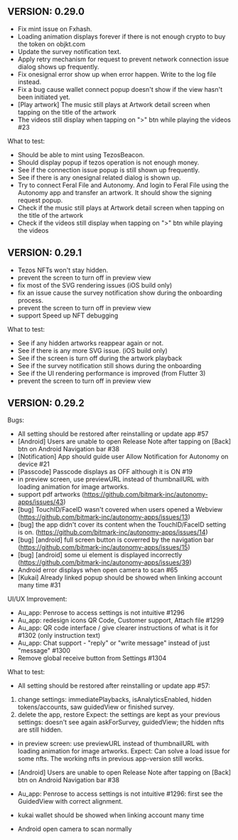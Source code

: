 ## VERSION: 0.29.0
- Fix mint issue on Fxhash.
- Loading animation displays forever if there is not enough crypto to buy the token on objkt.com
- Update the survey notification text.
- Apply retry mechanism for request to prevent network connection issue dialog shows up frequently.
- Fix onesignal error show up when error happen. Write to the log file instead.
- Fix a bug cause wallet connect popup doesn't show if the view hasn't been initiated yet.
- [Play artwork] The music still plays at Artwork detail screen when tapping on the title of the artwork
- The videos still display when tapping on ">" btn while playing the videos #23

What to test:
- Should be able to mint using TezosBeacon.
- Should display popup if tezos operation is not enough money.
- See if the connection issue popup is still shown up frequently.
- See if there is any onesignal related dialog is shown up.
- Try to connect Feral File and Autonomy. And login to Feral File using the Autonomy app and transfer an artwork. It should show the signing request popup.
- Check if the music still plays at Artwork detail screen when tapping on the title of the artwork
- Check if the videos still display when tapping on ">" btn while playing the videos


## VERSION: 0.29.1
- Tezos NFTs won't stay hidden.
- prevent the screen to turn off in preview view
- fix most of the SVG rendering issues (iOS build only)
- fix an issue cause the survey notification show during the onboarding process.
- prevent the screen to turn off in preview view
- support Speed up NFT debugging

What to test:
- See if any hidden artworks reappear again or not.
- See if there is any more SVG issue. (iOS build only)
- See if the screen is turn off during the artwork playback
- See if the survey notification still shows during the onboarding
- See if the UI rendering performance is improved (from Flutter 3)
- prevent the screen to turn off in preview view


## VERSION: 0.29.2
Bugs:
- All setting should be restored after reinstalling or update app #57
- [Android] Users are unable to open Release Note after tapping on [Back] btn on Android Navigation bar #38
- [Notification] App should guide user Allow Notification for Autonomy on device #21
- [Passcode] Passcode displays as OFF although it is ON #19
- in preview screen, use previewURL instead of thumbnailURL with loading animation for image artworks.
- support pdf artworks (https://github.com/bitmark-inc/autonomy-apps/issues/43)
- [bug] TouchID/FaceID wasn't covered when users opened a Webview (https://github.com/bitmark-inc/autonomy-apps/issues/13)
- [bug] the app didn't cover its content when the TouchID/FaceID setting is on. (https://github.com/bitmark-inc/autonomy-apps/issues/14)
- [bug] [android] full screen button is coverred by the navigation bar (https://github.com/bitmark-inc/autonomy-apps/issues/15)
- [bug] [android] some ui element is displayed incorrectly (https://github.com/bitmark-inc/autonomy-apps/issues/39)
- Android error displays when open camera to scan #65
- [Kukai] Already linked popup should be showed when linking account many time #31

UI/UX Improvement:
- Au_app: Penrose to access settings is not intuitive #1296
- Au_app: redesign icons QR Code, Customer support, Attach file #1299
- Au_app: QR code interface / give clearer instructions of what is it for #1302 (only instruction text)
- Au_app: Chat support - "reply" or "write message" instead of just "message" #1300
- Remove global receive button from Settings #1304


What to test:
- All setting should be restored after reinstalling or update app #57: 
1. change settings: immediatePlaybacks, isAnalyticsEnabled, hidden tokens/accounts, saw guidedView or finished survey.
2. delete the app, restore
Expect: the settings are kept as your previous settings: doesn't see again askForSurvey, guidedView; the hidden nfts are still hidden.

- in preview screen: use previewURL instead of thumbnailURL with loading animation for image artworks.
Expect: Can solve a load issue for some nfts. The working nfts in previous app-version still works.

- [Android] Users are unable to open Release Note after tapping on [Back] btn on Android Navigation bar #38
- Au_app: Penrose to access settings is not intuitive #1296: first see the GuidedView with correct alignment.
- kukai wallet should be showed when linking account many time 
- Android open camera to scan normally
